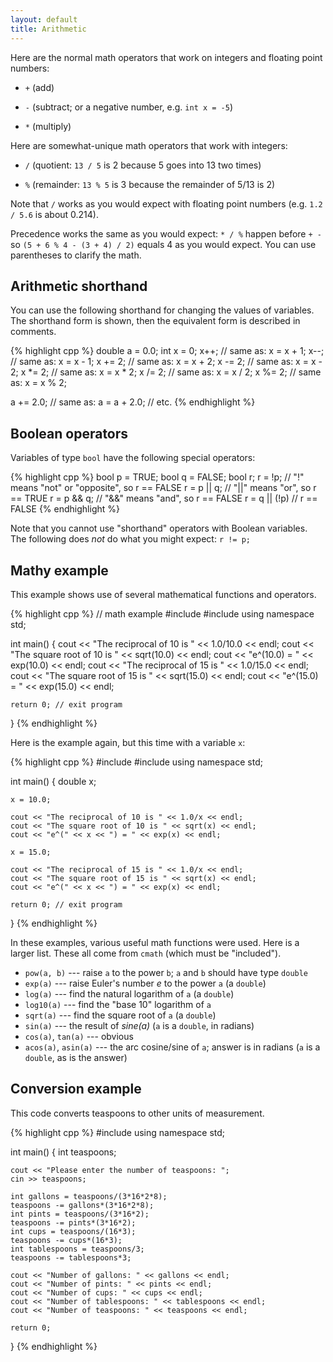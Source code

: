 ```yaml
---
layout: default
title: Arithmetic
---
```


Here are the normal math operators that work on integers and floating
point numbers:

  - `+` (add)

  - `-` (subtract; or a negative number, e.g. `int x = -5`)

  - `*` (multiply)

Here are somewhat-unique math operators that work with integers:

- `/` (quotient: `13 / 5` is 2 because 5 goes
  into 13 two times)

- `%` (remainder: `13 % 5` is 3 because the
  remainder of 5/13 is 2)

Note that `/` works as you would expect with floating point numbers
(e.g. `1.2 / 5.6` is about 0.214).

Precedence works the same as you would expect: `* / %`
happen before `+ -` so `(5 + 6 % 4 - (3 + 4) /
2)` equals 4 as you would expect. You can use parentheses to
clarify the math.


## Arithmetic shorthand

You can use the following shorthand for changing the values of
variables. The shorthand form is shown, then the equivalent form is
described in comments.

{% highlight cpp %}
double a = 0.0;
int x = 0;
x++;            // same as: x = x + 1;
x--;            // same as: x = x - 1;
x += 2;         // same as: x = x + 2;
x -= 2;         // same as: x = x - 2;
x *= 2;         // same as: x = x * 2;
x /= 2;         // same as: x = x / 2;
x %= 2;         // same as: x = x % 2;
    
a += 2.0;       // same as: a = a + 2.0;
// etc.
{% endhighlight %}

## Boolean operators

Variables of type `bool` have the following special operators:

{% highlight cpp %}
bool p = TRUE;
bool q = FALSE;
bool r;
r = !p;        // "!" means "not" or "opposite", so r == FALSE
r = p || q;    // "||" means "or", so r == TRUE
r = p && q;    // "&&" means "and", so r == FALSE
r = q || (!p)  // r == FALSE
{% endhighlight %}

Note that you cannot use "shorthand" operators with Boolean
variables. The following does *not* do what you might expect: `r != p;`

## Mathy example

This example shows use of several mathematical functions and
operators.

{% highlight cpp %}
// math example
#include <iostream>
#include <cmath>
using namespace std;

int main()
{
    cout << "The reciprocal of 10 is " << 1.0/10.0 << endl;
    cout << "The square root of 10 is " << sqrt(10.0) << endl;
    cout << "e^(10.0) = " << exp(10.0) << endl;
    cout << "The reciprocal of 15 is " << 1.0/15.0 << endl;
    cout << "The square root of 15 is " << sqrt(15.0) << endl;
    cout << "e^(15.0) = " << exp(15.0) << endl;

    return 0; // exit program
}
{% endhighlight %}

Here is the example again, but this time with a variable `x`:

{% highlight cpp %}
#include <iostream>
#include <cmath>
using namespace std;

int main()
{
    double x;
       
    x = 10.0;

    cout << "The reciprocal of 10 is " << 1.0/x << endl;
    cout << "The square root of 10 is " << sqrt(x) << endl;
    cout << "e^(" << x << ") = " << exp(x) << endl;

    x = 15.0;

    cout << "The reciprocal of 15 is " << 1.0/x << endl;
    cout << "The square root of 15 is " << sqrt(x) << endl;
    cout << "e^(" << x << ") = " << exp(x) << endl;

    return 0; // exit program
}
{% endhighlight %}

In these examples, various useful math functions were used. Here is a larger list. These all come from `cmath` (which must be "included").

* `pow(a, b)` --- raise `a` to the power `b`; `a` and `b` should have type `double`
* `exp(a)` --- raise Euler's number *e* to the power `a` (a `double`)
* `log(a)` --- find the natural logarithm of `a` (a `double`)
* `log10(a)` --- find the "base 10" logarithm of `a`
* `sqrt(a)` --- find the square root of `a` (a `double`)
* `sin(a)` --- the result of *sine(a)* (`a` is a `double`, in radians)
* `cos(a)`, `tan(a)` --- obvious
* `acos(a)`, `asin(a)` --- the arc cosine/sine of `a`; answer is in radians (`a` is a `double`, as is the answer)

## Conversion example

This code converts teaspoons to other units of measurement.

{% highlight cpp %}
#include <iostream>
using namespace std;

int main()
{
    int teaspoons;

    cout << "Please enter the number of teaspoons: ";
    cin >> teaspoons;

    int gallons = teaspoons/(3*16*2*8);
    teaspoons -= gallons*(3*16*2*8);
    int pints = teaspoons/(3*16*2);
    teaspoons -= pints*(3*16*2);
    int cups = teaspoons/(16*3);
    teaspoons -= cups*(16*3);
    int tablespoons = teaspoons/3;
    teaspoons -= tablespoons*3;

    cout << "Number of gallons: " << gallons << endl;
    cout << "Number of pints: " << pints << endl;
    cout << "Number of cups: " << cups << endl;
    cout << "Number of tablespoons: " << tablespoons << endl;
    cout << "Number of teaspoons: " << teaspoons << endl;

    return 0;
}
{% endhighlight %}

